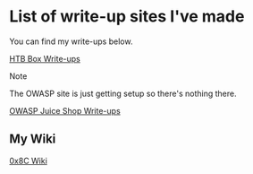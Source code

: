# List of write-up sites I've made

You can find my write-ups below.

[HTB Box Write-ups](https://htb-writeups.0x8c.org/)

> [!NOTE]  
> The OWASP site is just getting setup so there's nothing there.

[OWASP Juice Shop Write-ups](https://thejuiceshop-writeups.0x8c.org/)



## My Wiki

[0x8C Wiki](https://wiki.0x8c.org/)

